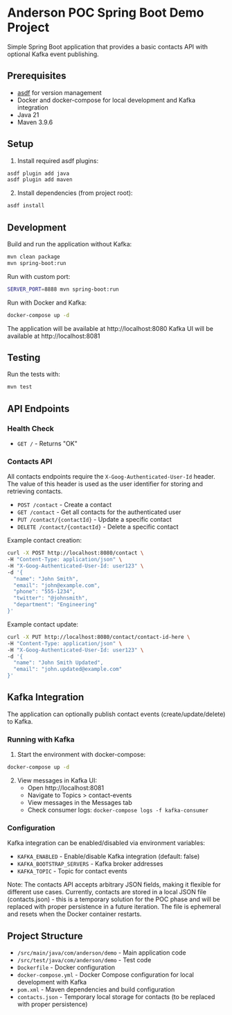 # Anderson POC Spring Boot Demo Project

Simple Spring Boot application that provides a basic contacts API with optional Kafka event publishing.

## Prerequisites

- [asdf](https://asdf-vm.com/) for version management
- Docker and docker-compose for local development and Kafka integration
- Java 21
- Maven 3.9.6

## Setup

1. Install required asdf plugins:

```bash
asdf plugin add java
asdf plugin add maven
```

2. Install dependencies (from project root):

```bash
asdf install
```

## Development

Build and run the application without Kafka:

```bash
mvn clean package
mvn spring-boot:run
```

Run with custom port:

```bash
SERVER_PORT=8888 mvn spring-boot:run
```

Run with Docker and Kafka:

```bash
docker-compose up -d
```

The application will be available at http://localhost:8080
Kafka UI will be available at http://localhost:8081

## Testing

Run the tests with:

```bash
mvn test
```

## API Endpoints

### Health Check

- `GET /` - Returns "OK"

### Contacts API

All contacts endpoints require the `X-Goog-Authenticated-User-Id` header. The value of this header is used as the user identifier for storing and retrieving contacts.

- `POST /contact` - Create a contact
- `GET /contact` - Get all contacts for the authenticated user
- `PUT /contact/{contactId}` - Update a specific contact
- `DELETE /contact/{contactId}` - Delete a specific contact

Example contact creation:

```bash
curl -X POST http://localhost:8080/contact \
-H "Content-Type: application/json" \
-H "X-Goog-Authenticated-User-Id: user123" \
-d '{
  "name": "John Smith",
  "email": "john@example.com",
  "phone": "555-1234",
  "twitter": "@johnsmith",
  "department": "Engineering"
}'
```

Example contact update:

```bash
curl -X PUT http://localhost:8080/contact/contact-id-here \
-H "Content-Type: application/json" \
-H "X-Goog-Authenticated-User-Id: user123" \
-d '{
  "name": "John Smith Updated",
  "email": "john.updated@example.com"
}'
```

## Kafka Integration

The application can optionally publish contact events (create/update/delete) to Kafka.

### Running with Kafka

1. Start the environment with docker-compose:

```bash
docker-compose up -d
```

2. View messages in Kafka UI:
   - Open http://localhost:8081
   - Navigate to Topics > contact-events
   - View messages in the Messages tab
   - Check consumer logs: `docker-compose logs -f kafka-consumer`

### Configuration

Kafka integration can be enabled/disabled via environment variables:

- `KAFKA_ENABLED` - Enable/disable Kafka integration (default: false)
- `KAFKA_BOOTSTRAP_SERVERS` - Kafka broker addresses
- `KAFKA_TOPIC` - Topic for contact events

Note: The contacts API accepts arbitrary JSON fields, making it flexible for different use cases. Currently, contacts are stored in a local JSON file (contacts.json) - this is a temporary solution for the POC phase and will be replaced with proper persistence in a future iteration. The file is ephemeral and resets when the Docker container restarts.

## Project Structure

- `/src/main/java/com/anderson/demo` - Main application code
- `/src/test/java/com/anderson/demo` - Test code
- `Dockerfile` - Docker configuration
- `docker-compose.yml` - Docker Compose configuration for local development with Kafka
- `pom.xml` - Maven dependencies and build configuration
- `contacts.json` - Temporary local storage for contacts (to be replaced with proper persistence)
